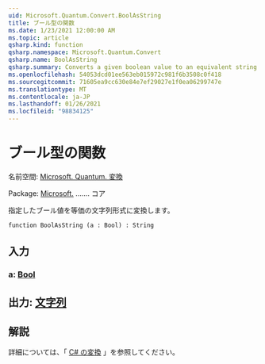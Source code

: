 ```yaml
---
uid: Microsoft.Quantum.Convert.BoolAsString
title: ブール型の関数
ms.date: 1/23/2021 12:00:00 AM
ms.topic: article
qsharp.kind: function
qsharp.namespace: Microsoft.Quantum.Convert
qsharp.name: BoolAsString
qsharp.summary: Converts a given boolean value to an equivalent string representation.
ms.openlocfilehash: 54053dcd01ee563eb015972c981f6b3508c0f418
ms.sourcegitcommit: 71605ea9cc630e84e7ef29027e1f0ea06299747e
ms.translationtype: MT
ms.contentlocale: ja-JP
ms.lasthandoff: 01/26/2021
ms.locfileid: "98834125"
---
```

# <a name="boolasstring-function"></a>ブール型の関数

名前空間: [Microsoft. Quantum. 変換](xref:Microsoft.Quantum.Convert)

Package: [Microsoft.](https://nuget.org/packages/Microsoft.Quantum.QSharp.Core) ....... コア


指定したブール値を等価の文字列形式に変換します。

```qsharp
function BoolAsString (a : Bool) : String
```


## <a name="input"></a>入力

### <a name="a--bool"></a>a: [Bool](xref:microsoft.quantum.lang-ref.bool)





## <a name="output--string"></a>出力: [文字列](xref:microsoft.quantum.lang-ref.string)



## <a name="remarks"></a>解説

詳細については、「 [C# の変換](https://docs.microsoft.com/dotnet/api/system.convert.tostring?view=netframework-4.7.1#System_Convert_ToString_System_Boolean_) 」を参照してください。